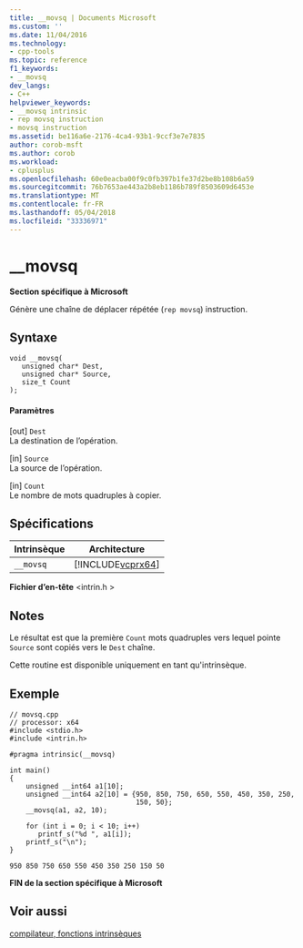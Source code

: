 ```yaml
---
title: __movsq | Documents Microsoft
ms.custom: ''
ms.date: 11/04/2016
ms.technology:
- cpp-tools
ms.topic: reference
f1_keywords:
- __movsq
dev_langs:
- C++
helpviewer_keywords:
- __movsq intrinsic
- rep movsq instruction
- movsq instruction
ms.assetid: be116a6e-2176-4ca4-93b1-9ccf3e7e7835
author: corob-msft
ms.author: corob
ms.workload:
- cplusplus
ms.openlocfilehash: 60e0eacba00f9c0fb397b1fe37d2be8b108b6a59
ms.sourcegitcommit: 76b7653ae443a2b8eb1186b789f8503609d6453e
ms.translationtype: MT
ms.contentlocale: fr-FR
ms.lasthandoff: 05/04/2018
ms.locfileid: "33336971"
---
```

# <a name="movsq"></a>__movsq
**Section spécifique à Microsoft**  
  
 Génère une chaîne de déplacer répétée (`rep movsq`) instruction.  
  
## <a name="syntax"></a>Syntaxe  
  
```  
void __movsq(   
   unsigned char* Dest,   
   unsigned char* Source,   
   size_t Count   
);  
```  
  
#### <a name="parameters"></a>Paramètres  
 [out] `Dest`  
 La destination de l’opération.  
  
 [in] `Source`  
 La source de l’opération.  
  
 [in] `Count`  
 Le nombre de mots quadruples à copier.  
  
## <a name="requirements"></a>Spécifications  
  
|Intrinsèque|Architecture|  
|---------------|------------------|  
|`__movsq`|[!INCLUDE[vcprx64](../assembler/inline/includes/vcprx64_md.md)]|  
  
 **Fichier d’en-tête** \<intrin.h >  
  
## <a name="remarks"></a>Notes  
 Le résultat est que la première `Count` mots quadruples vers lequel pointe `Source` sont copiés vers le `Dest` chaîne.  
  
 Cette routine est disponible uniquement en tant qu'intrinsèque.  
  
## <a name="example"></a>Exemple  
  
```  
// movsq.cpp  
// processor: x64  
#include <stdio.h>  
#include <intrin.h>  
  
#pragma intrinsic(__movsq)  
  
int main()  
{  
    unsigned __int64 a1[10];  
    unsigned __int64 a2[10] = {950, 850, 750, 650, 550, 450, 350, 250,  
                               150, 50};  
    __movsq(a1, a2, 10);  
  
    for (int i = 0; i < 10; i++)  
       printf_s("%d ", a1[i]);  
    printf_s("\n");  
}  
```  
  
```Output  
950 850 750 650 550 450 350 250 150 50   
```  
  
**FIN de la section spécifique à Microsoft**  
  
## <a name="see-also"></a>Voir aussi  
 [compilateur, fonctions intrinsèques](../intrinsics/compiler-intrinsics.md)